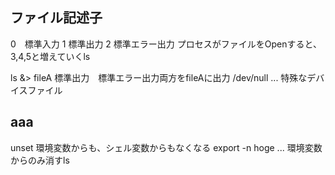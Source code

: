 ## ファイル記述子　
0　標準入力
1 標準出力
2 標準エラー出力
プロセスがファイルをOpenすると、3,4,5と増えていくls

ls &> fileA 標準出力　標準エラー出力両方をfileAに出力
/dev/null  ... 特殊なデバイスファイル　

##  aaa
unset 環境変数からも、シェル変数からもなくなる
export -n hoge ... 環境変数からのみ消すls

